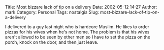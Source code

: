 Title: Most bizzare lack of tip on a delivery
Date: 2002-05-12 14:27
Author: mark
Category: Personal
Tags: nostalgia
Slug: most-bizzare-lack-of-tip-on-a-delivery

I delivered to a guy last night who is hardcore Muslim. He likes to order pizzas for his wives when he's not home. The problem is that his wives aren't allowed to be seen by other men so I have to set the pizza on the porch, knock on the door, and then just leave.
